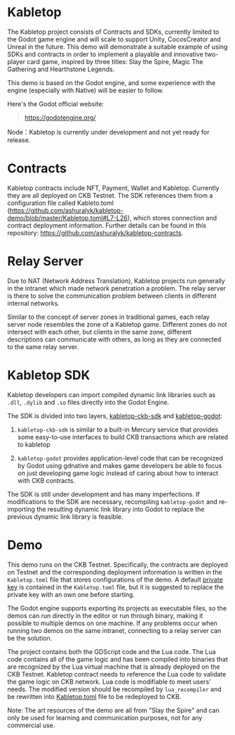 # Kabletop

The Kabletop project consists of Contracts and SDKs, currently limited to the Godot game engine and will scale to support Unity, CocosCreator and Unreal in the future. This demo will demonstrate a suitable example of using SDKs and contracts in order to implement a playable and innovative two-player card game, inspired by three titles: Slay the Spire, Magic The Gathering and Hearthstone Legends.

This demo is based on the Godot engine, and some experience with the engine (especially with Native) will be easier to follow.

Here's the Godot official website:
> https://godotengine.org/

Node：Kabletop is currently under development and not yet ready for release.

# Contracts

Kabletop contracts include NFT, Payment, Wallet and Kabletop. Currently they are all deployed on CKB Testnet. The SDK references them from a configuration file called Kableto.toml (https://github.com/ashuralyk/kabletop-demo/blob/master/Kabletop.toml#L7-L26), which stores connection and contract deployment information. Further details can be found in this repository: https://github.com/ashuralyk/kabletop-contracts.

# Relay Server

Due to NAT (Network Address Translation), Kabletop projects run generally in the intranet which made network penetration a problem. The relay server is there to solve the communication problem between clients in different internal networks.

Similar to the concept of server zones in traditional games, each relay server node resembles the zone of a Kabletop game. Different zones do not intersect with each other, but clients in the same zone, different descriptions can communicate with others, as long as they are connected to the same relay server.


# Kabletop SDK

Kabletop developers can import compiled dynamic link libraries such as `.dll`, `.dylib` and `.so` files directly into the Godot Engine.

The SDK is divided into two layers, [kabletop-ckb-sdk](https://github.com/ashuralyk/kabletop-ckb-sdk) and [kabletop-godot](https://github.com/ashuralyk/kabletop-godot):

1. `kabletop-ckb-sdk` is similar to a built-in Mercury service that provides some easy-to-use interfaces to build CKB transactions which are related to kabletop

2. `kabletop-godot` provides application-level code that can be recognized by Godot using gdnative and makes game developers be able to focus on just developing game logic instead of caring about how to interact with CKB contracts.

The SDK is still under development and has many imperfections. If modifications to the SDK are necessary, recompiling `kabletop-godot` and re-importing the resulting dynamic link library into Godot to replace the previous dynamic link library is feasible.

# Demo

This demo runs on the CKB Testnet. Specifically, the contracts are deployed on Testnet and the corresponding deployment information is written in the `Kabletop.toml` file that stores configurations of the demo. A default [private key](https://github.com/ashuralyk/kabletop-demo/blob/master/Kabletop.toml#L5) is contained in the `Kabletop.toml` file, but it is suggested to replace the private key with an own one before starting.

The Godot engine supports exporting its projects as executable files, so the demos can run directly in the editor or run through binary, making it possible to multiple demos on one machine. If any problems occur when running two demos on the same intranet, connecting to a relay server can be the solution.

The project contains both the GDScript code and the Lua code. The Lua code contains all of the game logic and has been compiled into binaries that are recognized by the Lua virtual machine that is already deployed on the CKB Testnet. Kabletop contract needs to reference the Lua code to validate the game logic on CKB network. Lua code is modifiable to meet users' needs. The modified version should be recompiled by `lua_recompiler` and be rewritten into [Kabletop.toml](https://github.com/ashuralyk/kabletop-demo/blob/master/Kabletop.toml#L24-L26) file to be redeployed to CKB.

Note: The art resources of the demo are all from "Slay the Spire" and can only be used for learning and communication purposes, not for any commercial use.